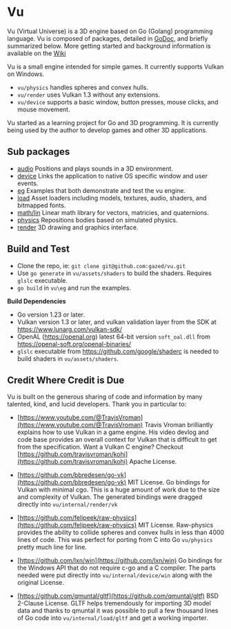 <!-- Copyright © 2013-2024 Galvanized Logic Inc. -->

# Vu

Vu (Virtual Universe) is a 3D engine based on Go (Golang) programming language.
Vu is composed of packages, detailed in [GoDoc](http://godoc.org/github.com/gazed/vu),
and briefly summarized below. More getting started and background information is available
on the [Wiki](https://github.com/gazed/vu/wiki)

Vu is a small engine intended for simple games. It currently supports Vulkan on Windows.

* `vu/physics` handles spheres and convex hulls.
* `vu/render` uses Vulkan 1.3 without any extensions.
* `vu/device` supports a basic window, button presses, mouse clicks, and mouse movement. 

Vu started as a learning project for Go and 3D programming.
It is currently being used by the author to develop games and other 3D applications.

Sub packages
--------

* [audio](http://godoc.org/github.com/gazed/vu/audio) Positions and plays sounds in a 3D environment.
* [device](http://godoc.org/github.com/gazed/vu/device)  Links the application to native OS specific window and user events.
* [eg](http://godoc.org/github.com/gazed/vu/eg) Examples that both demonstrate and test the vu engine.
* [load](http://godoc.org/github.com/gazed/vu/load) Asset loaders including models, textures, audio, shaders, and bitmapped fonts.
* [math/lin](http://godoc.org/github.com/gazed/vu/math/lin) Linear math library for vectors, matricies, and quaternions.
* [physics](http://godoc.org/github.com/gazed/vu/physics) Repositions bodies based on simulated physics.
* [render](http://godoc.org/github.com/gazed/vu/render) 3D drawing and graphics interface.

Build and Test
------

* Clone the repo, ie: `git clone git@github.com:gazed/vu.git`
* Use `go generate` in `vu/assets/shaders` to build the shaders. Requires `glslc` executable.
* `go build` in `vu\eg` and run the examples.

**Build Dependencies**

* Go version 1.23 or later.
* Vulkan version 1.3 or later, and vulkan validation layer from the SDK at https://www.lunarg.com/vulkan-sdk/
* OpenAL (https://openal.org) latest 64-bit version `soft_oal.dll` from https://openal-soft.org/openal-binaries/
* `glslc` executable from https://github.com/google/shaderc is needed to build shaders in `vu/assets/shaders`.

Credit Where Credit is Due
--------

Vu is built on the generous sharing of code and information by many talented, kind,
and lucid developers. Thank you in particular to:

* [https://www.youtube.com/@TravisVroman](https://www.youtube.com/@TravisVroman)
  Travis Vroman brilliantly explains how to use Vulkan in a game engine.
  His video devlog and code base provides an overall context for Vulkan that is
  difficult to get from the specification. Want a Vulkan C engine? Checkout 
  [https://github.com/travisvroman/kohi](https://github.com/travisvroman/kohi) Apache License.

* [https://github.com/bbredesen/go-vk](https://github.com/bbredesen/go-vk) MIT License.
  Go bindings for Vulkan with minimal cgo.
  This is a huge amount of work due to the size and complexity of Vulkan.
  The generated bindings were dragged directly into `vu/internal/render/vk`

* [https://github.com/felipeek/raw-physics](https://github.com/felipeek/raw-physics) MIT License.
  Raw-physics provides the ability to collide spheres and convex hulls in less than 4000 lines of code.
  This was perfect for porting from C into Go `vu/physics` pretty much line for line.

* [https://github.com/lxn/win](https://github.com/lxn/win)
  Go bindings for the Windows API that do not require c-go and a C compiler.
  The parts needed were put directly into `vu/internal/device/win` along with the original License.

* [https://github.com/qmuntal/gltf](https://github.com/qmuntal/gltf) BSD 2-Clause License.
  GLTF helps tremendously for importing 3D model data and thanks to qmuntal it was possible
  to pull a few thousand lines of Go code into `vu/internal/load/gltf` and get a working importer.
